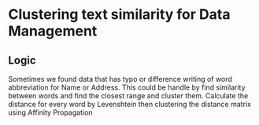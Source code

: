 # Clustering text similarity for Data Management

## Logic

Sometimes we found data that has typo or difference writing of word abbreviation for Name or Address.
This could be handle by find similarity between words and find the closest range and cluster them.
Calculate the distance for every word by Levenshtein then clustering the distance matrix using Affinity Propagation
